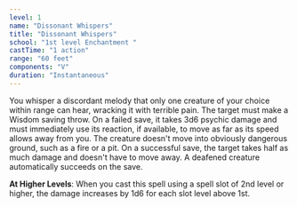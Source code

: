 ```yaml
---
level: 1
name: "Dissonant Whispers"
title: "Dissonant Whispers"
school: "1st level Enchantment "
castTime: "1 action"
range: "60 feet"
components: "V"
duration: "Instantaneous"
---
```


You whisper a discordant melody that only one creature of your choice within range can hear, wracking it with terrible pain. The target must make a Wisdom saving throw. On a failed save, it takes 3d6 psychic damage and must immediately use its reaction, if available, to move as far as its speed allows away from you. The creature doesn't move into obviously dangerous ground, such as a fire or a pit. On a successful save, the target takes half as much damage and doesn't have to move away. A deafened creature automatically succeeds on the save.

**At Higher Levels**: When you cast this spell using a spell slot of 2nd level or higher, the damage increases by 1d6 for each slot level above 1st.
